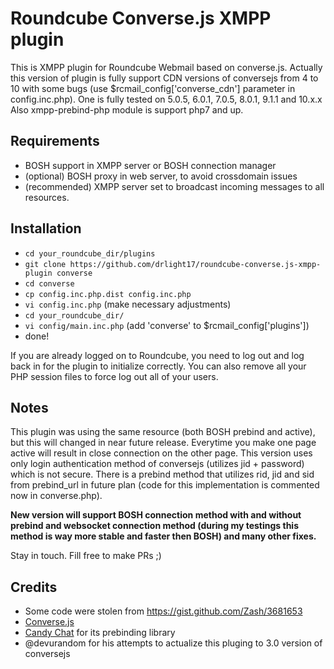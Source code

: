 Roundcube Converse.js XMPP plugin 
=================================

This is XMPP plugin for Roundcube Webmail based on converse.js.
Actually this version of plugin is fully support CDN versions of conversejs from 4 to 10 with some bugs (use $rcmail_config['converse_cdn'] parameter in config.inc.php).
One is fully tested on 5.0.5, 6.0.1, 7.0.5, 8.0.1, 9.1.1 and 10.x.x
Also xmpp-prebind-php module is support php7 and up.

Requirements
------------
* BOSH support in XMPP server or BOSH connection manager
* (optional) BOSH proxy in web server, to avoid crossdomain issues
* (recommended) XMPP server set to broadcast incoming messages to all resources.

Installation
------------
* `cd your_roundcube_dir/plugins`
* `git clone https://github.com/drlight17/roundcube-converse.js-xmpp-plugin converse`
* `cd converse`
* `cp config.inc.php.dist config.inc.php`
* `vi config.inc.php` (make necessary adjustments)
* `cd your_roundcube_dir/`
* `vi config/main.inc.php` (add 'converse' to $rcmail_config['plugins'])
* done!

If you are already logged on to Roundcube, you need to log out and log back in
for the plugin to initialize correctly. You can also remove all your PHP
session files to force log out all of your users.

Notes
-----

This plugin was using the same resource (both BOSH prebind and active), but this will changed in near future release.
Everytime you make one page active will result in close connection on the other page.
This version uses only login authentication method of conversejs (utilizes jid + password) which is not secure. There is a prebind method that utilizes rid, jid and sid from prebind_url in future plan (code for this implementation is commented now in converse.php). 

**New version will support BOSH connection method with and without prebind and websocket connection method (during my testings this method is way more stable and faster then BOSH) and many other fixes.**

Stay in touch. Fill free to make PRs ;)

Credits
-------
* Some code were stolen from https://gist.github.com/Zash/3681653
* [Converse.js](http://conversejs.org)
* [Candy Chat](http://candy-chat.github.io/candy/) for its prebinding library
* @devurandom for his attempts to actualize this pluging to 3.0 version of conversejs

